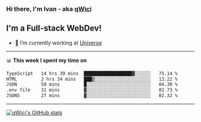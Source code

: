 ### Hi there, I'm Ivan - aka [qWici][website]

## I'm a Full-stack WebDev!
- 🔭 I’m currently working at [Universe][universe]

---

📊 **This week I spent my time on**
<!--START_SECTION:waka-->

```txt
TypeScript   14 hrs 39 mins  ██████████████████▓░░░░░░   75.14 %
HTML         2 hrs 34 mins   ███▒░░░░░░░░░░░░░░░░░░░░░   13.22 %
JSON         50 mins         █░░░░░░░░░░░░░░░░░░░░░░░░   04.30 %
.env file    31 mins         ▓░░░░░░░░░░░░░░░░░░░░░░░░   02.73 %
JSON5        27 mins         ▓░░░░░░░░░░░░░░░░░░░░░░░░   02.32 %
```

<!--END_SECTION:waka-->

---

[![qWici's GitHub stats](https://github-readme-stats.vercel.app/api?username=qWici)](https://github.com/qWici/github-readme-stats)

[website]: https://devkucher.com
[twitter]: https://twitter.com/KucherDev
[linkedin]: https://www.linkedin.com/in/ivankucher
[universe]: https://universeapps.limited
